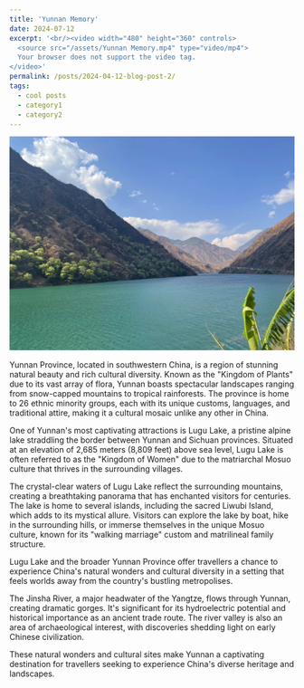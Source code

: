 ```yaml
---
title: 'Yunnan Memory'
date: 2024-07-12
excerpt: '<br/><video width="480" height="360" controls>
  <source src="/assets/Yunnan Memory.mp4" type="video/mp4">
  Your browser does not support the video tag.
</video>'
permalink: /posts/2024-04-12-blog-post-2/
tags:
  - cool posts
  - category1
  - category2
---
```

<img src='/images/jinsha_river.png'>

Yunnan Province, located in southwestern China, is a region of stunning natural beauty and rich cultural diversity. Known as the "Kingdom of Plants" due to its vast array of flora, Yunnan boasts spectacular landscapes ranging from snow-capped mountains to tropical rainforests. The province is home to 26 ethnic minority groups, each with its unique customs, languages, and traditional attire, making it a cultural mosaic unlike any other in China.

One of Yunnan's most captivating attractions is Lugu Lake, a pristine alpine lake straddling the border between Yunnan and Sichuan provinces. Situated at an elevation of 2,685 meters (8,809 feet) above sea level, Lugu Lake is often referred to as the "Kingdom of Women" due to the matriarchal Mosuo culture that thrives in the surrounding villages.

The crystal-clear waters of Lugu Lake reflect the surrounding mountains, creating a breathtaking panorama that has enchanted visitors for centuries. The lake is home to several islands, including the sacred Liwubi Island, which adds to its mystical allure. Visitors can explore the lake by boat, hike in the surrounding hills, or immerse themselves in the unique Mosuo culture, known for its "walking marriage" custom and matrilineal family structure.

Lugu Lake and the broader Yunnan Province offer travellers a chance to experience China's natural wonders and cultural diversity in a setting that feels worlds away from the country's bustling metropolises.

The Jinsha River, a major headwater of the Yangtze, flows through Yunnan, creating dramatic gorges. It's significant for its hydroelectric potential and historical importance as an ancient trade route. The river valley is also an area of archaeological interest, with discoveries shedding light on early Chinese civilization.

These natural wonders and cultural sites make Yunnan a captivating destination for travellers seeking to experience China's diverse heritage and landscapes.
